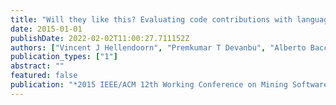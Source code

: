 ```yaml
---
title: "Will they like this? Evaluating code contributions with language models"
date: 2015-01-01
publishDate: 2022-02-02T11:00:27.711152Z
authors: ["Vincent J Hellendoorn", "Premkumar T Devanbu", "Alberto Bacchelli"]
publication_types: ["1"]
abstract: ""
featured: false
publication: "*2015 IEEE/ACM 12th Working Conference on Mining Software Repositories*"
---
```



